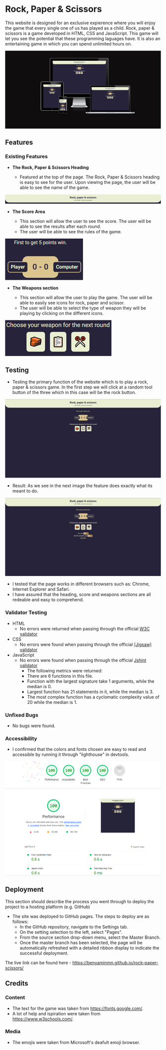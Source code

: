 # Rock, Paper & Scissors

This website is designed for an exclusive expierence where you will enjoy the game that every single one of us has played as a child. 
Rock, paper & scissors is a game developed in HTML, CSS and JavaScript. 
This game will let you see the potential that these programming laguages have.
It is also an entertaining game in which you can spend unlimited hours on.

![Responsive Mockup](README-media/responisve_mockup.png)

## Features 

### Existing Features

- __The Rock, Paper & Scissors Heading__

  - Featured at the top of the page. The Rock, Paper & Scissors heading is easy to see for the user. Upon viewing the page, the user will be able to see the name of the game.

![Logo](README-media/heading.png)

- __The Score Area__

  - This section will allow the user to see the score. The user will be able to see the results after each round.
  - The user will be able to see the rules of the game. 

![Score](README-media/score.png)

- __The Weapons section__

  - This section will allow the user to play the game. The user will be able to easily see icons for rock, paper and scissor.
  - The user will be able to select the type of weapon they will be playing by clicking on the different icons.

![Weapons](README-media/weapons.png)

## Testing 

- Testing the primary function of the website which is to play a rock, paper & scissors game. In the first step we will click at a random tool button of the three which in this case will be the rock button.

![Testing1](README-media/testing%201.png)

- Result: As we see in the next image the feature does exactly what its meant to do. 

![Testing2](README-media/testing%202.png)

- I tested that the page works in different browsers such as: Chrome, Internet Explorer and Safari.
- I have assured that the heading, score and weapons sections are all redeable and easy to comprehend.


### Validator Testing 

- HTML
    - No errors were returned when passing through the official [W3C validator](https://validator.w3.org/nu/?doc=https%3A%2F%2Fbenyaminmn.github.io%2Frock-paper-scissors%2F)
- CSS
    - No errors were found when passing through the official [(Jigsaw) validator](https://jigsaw.w3.org/css-validator/validator?uri=https%3A%2F%2Fbenyaminmn.github.io%2Frock-paper-scissors%2F&profile=css3svg&usermedium=all&warning=1&vextwarning=&lang=es)
- JavaScript
    - No errors were found when passing through the official [Jshint validator](https://jshint.com/)
      - The following metrics were returned: 
      - There are 6 functions in this file.
      - Function with the largest signature take 1 arguments, while the median is 0.
      - Largest function has 21 statements in it, while the median is 3.
      - The most complex function has a cyclomatic complexity value of 20 while the median is 1.

### Unfixed Bugs

- No bugs were found.

### Accessibility 

- I confirmed that the colors and fonts chosen are easy to read and accessible by running it through "lighthouse" in devtools.

![Accessibility](/README-media/accesibility.png)

## Deployment

This section should describe the process you went through to deploy the project to a hosting platform (e.g. GitHub) 

- The site was deployed to GitHub pages. The steps to deploy are as follows: 
  - In the GitHub repository, navigate to the Settings tab.
  - On the setting selection to the left, select "Pages".
  - From the source section drop-down menu, select the Master Branch.
  - Once the master branch has been selected, the page will be automatically refreshed with a detailed ribbon display to indicate the successful deployment. 

The live link can be found here - https://benyaminmn.github.io/rock-paper-scissors/


## Credits 

### Content 

- The text for the game was taken from https://fonts.google.com/.
- A lot of help and ispiration were taken from https://www.w3schools.com/.

### Media

- The emojis were taken from Microsoft's deafult emoji browser.
